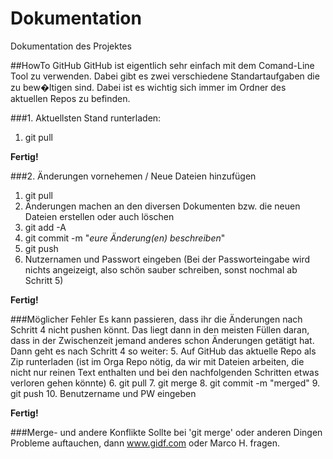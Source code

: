 # Dokumentation
Dokumentation des Projektes

##HowTo GitHub
GitHub ist eigentlich sehr einfach mit dem Comand-Line Tool zu verwenden. Dabei gibt es zwei verschiedene Standartaufgaben die zu bew�ltigen sind.
Dabei ist es wichtig sich immer im Ordner des aktuellen Repos zu befinden.

###1. Aktuellsten Stand runterladen:
1. git pull

__Fertig!__

###2. Änderungen vornehemen / Neue Dateien hinzufügen
1. git pull
2. Änderungen machen an den diversen Dokumenten bzw. die neuen Dateien erstellen oder auch löschen
3. git add -A
4. git commit -m "*eure Änderung(en) beschreiben*"
5. git push
6. Nutzernamen und Passwort eingeben (Bei der Passworteingabe wird nichts angeizeigt, also schön sauber schreiben, sonst nochmal ab Schritt 5)

__Fertig!__

###Möglicher Fehler
Es kann passieren, dass ihr die Änderungen nach Schritt 4 nicht pushen könnt. Das liegt dann in den meisten Füllen daran, dass in der Zwischenzeit jemand anderes schon Änderungen getätigt hat. Dann geht es nach Schritt 4 so weiter:
5. Auf GitHub das aktuelle Repo als Zip runterladen (ist im Orga Repo nötig, da wir mit Dateien arbeiten, die nicht nur reinen Text enthalten und bei den nachfolgenden Schritten etwas verloren gehen könnte)
6. git pull
7. git merge
8. git commit -m "merged"
9. git push
10. Benutzername und PW eingeben

__Fertig!__

###Merge- und andere Konflikte
Sollte bei 'git merge' oder anderen Dingen Probleme auftauchen, dann www.gidf.com oder Marco H. fragen.
